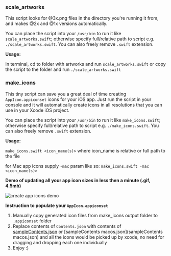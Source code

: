 ### scale_artworks 

This script looks for @3x.png files in the directory you're running it from, and makes @2x and @1x versions automatically. 

You can place the script into your `/usr/bin` to run it like `scale_artworks.swift`; otherwise specify full/relative path to script e.g. `./scale_artworks.swift`. You can also freely remove `.swift` extension. 

**Usage:**

In terminal, cd to folder with artworks and run `scale_artworks.swift` or copy the script to the folder and run `./scale_artworks.swift`

### make_icons

This tiny script can save you a great deal of time creating `AppIcon.appiconset` icons for your iOS app. Just run the script in your console and it will automatically create icons in all resolutions that you can use in your Xcode iOS project. 

You can place the script into your `/usr/bin` to run it like `make_icons.swift`; otherwise specify full/relative path to script e.g. `./make_icons.swift`. You can also freely remove `.swift` extension. 

**Usage:**

`make_icons.swift <icon_name(s)>`
where icon_name is relative or full path to the file

for Mac app icons supply `-mac` param like so: 
`make_icons.swift -mac <icon_name(s)>`

**Demo of updating all your app icon sizes in less then a minute (.gif, 4.5mb)**

![create app icons demo](https://github.com/truemetal/xcode-ios-icon-creation/blob/master/make_icons%20demo.gif?raw=true)

**Instruction to populate your `AppIcon.appiconset`**

1. Manually copy generated icon files from make_icons output folder to `.appiconset` folder
2. Replace contents of `Contents.json` with contents of [sampleContents.json](sampleContents.json) or [sampleContents macos.json](sampleContents macos.json) and all the icons would be picked up by xcode, no need for dragging and dropping each one individually
3. Enjoy :)
